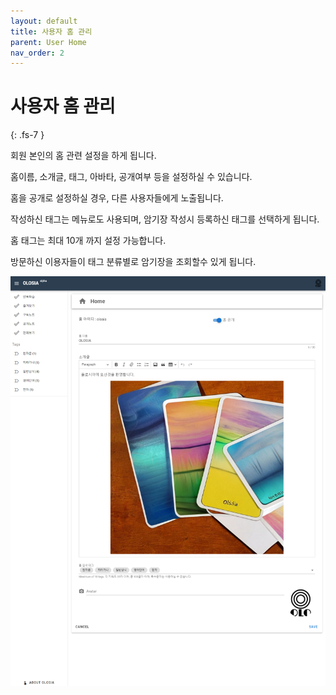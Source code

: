 ```yaml
---
layout: default
title: 사용자 홈 관리
parent: User Home
nav_order: 2
---
```


# 사용자 홈 관리
{: .fs-7 }

회원 본인의 홈 관련 설정을 하게 됩니다.

홈이름, 소개글, 태그, 아바타, 공개여부 등을 설정하실 수 있습니다.

홈을 공개로 설정하실 경우, 다른 사용자들에게 노출됩니다.

작성하신 태그는 메뉴로도 사용되며, 암기장 작성시 등록하신 태그를 선택하게 됩니다.

홈 태그는 최대 10개 까지 설정 가능합니다.

방문하신 이용자들이 태그 분류별로 암기장을 조회할수 있게 됩니다.

![home-edit](/assets/images/home-edit.png)
